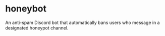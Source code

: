 # honeybot
An anti-spam Discord bot that automatically bans users who message in a designated honeypot channel.
